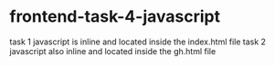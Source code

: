 # frontend-task-4-javascript
task 1 javascript is inline and  located inside the index.html file
task 2 javascript also inline and located inside the gh.html file

